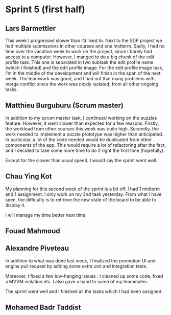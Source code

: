 # Sprint 5 (first half)

## Lars Barmettler
This week I progressed slower than I’d liked to. Next to the SDP project we had multiple submissions in other courses and one midterm. Sadly, I had no time over the vacation week to work on the project, since I barely had access to a computer. However, I manged to do a big chunk of the edit profile task. This one is separated in two subtask the edit profile name (which I finished) and the edit profile image. For the edit profile image task, I’m in the middle of the development and will finish in the span of the next week. The teamwork was good, and I had not that many problems with merge conflict since the work was nicely isolated, from all other ongoing tasks.

## Matthieu Burguburu (Scrum master)
In addition to my scrum master task, I continued working on the puzzles feature. However, it went slower than expected for a few reasons. 
Firstly, the workload from other courses this week was quite high.
Secondly, the work needed to implement a puzzle prototype was higher than anticipated. In particular, a lot of the code needed would be duplicated from other components of the app. This would require a lot of refactoring after the fact, and I decided to take some more time to do it right the first time (hopefully). 

Except for the slower than usual speed, I would say the sprint went well.

## Chau Ying Kot
My planning for this second week of the sprint is a bit off. I had 1 midterm and 1 assignment. I only work on my 2nd task yesterday.  From what I have seen, the difficulty is to retrieve the new state of the board to be able to display it.

I will manage my time better next time.

## Fouad Mahmoud

## Alexandre Piveteau
In addition to what was done last week, I finalized the promotion UI and engine pull request by adding some extra unit and integration tests.

Moreover, I fixed a few low-hanging issues : I cleaned up some code, fixed a MVVM violation etc. I also gave a hand to some of my teammates.

The sprint went well and I finished all the tasks which I had been assigned.

## Mohamed Badr Taddist
